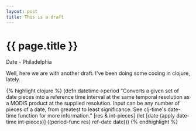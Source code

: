 ```yaml
---
layout: post
title: This is a draft
---
```


{{ page.title }}
================

<p class="meta">Date - Philadelphia</p>

Well, here we are with another draft. I've been doing some coding in clojure, lately.

{% highlight clojure %}
(defn datetime->period
  "Converts a given set of date pieces into a reference time interval
at the same temporal resolution as a MODIS product at the supplied
resolution. Input can be any number of pieces of a date, from greatest
to least significance. See clj-time's date-time function for more
information."
  [res & int-pieces]
  (let [date (apply date-time int-pieces)]
    ((period-func res) ref-date date)))
{% endhighlight %}	

